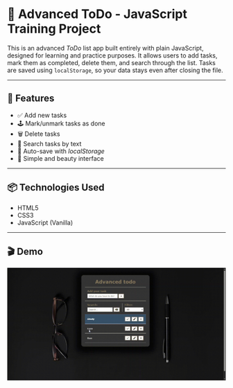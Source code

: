 # 📝 Advanced ToDo - JavaScript Training Project

This is an advanced *ToDo* list app built entirely with plain JavaScript, designed for learning and practice purposes. It allows users to add tasks, mark them as completed, delete them, and search through the list. Tasks are saved using `localStorage`, so your data stays even after closing the file.

---

## 🔧 Features

- ✅ Add new tasks
- 🕹️ Mark/unmark tasks as done
- 🗑️ Delete tasks
- 🔎 Search tasks by text
- 💾 Auto-save with *localStorage*
- 📱 Simple and beauty interface

---

## 📦 Technologies Used

- HTML5  
- CSS3  
- JavaScript (Vanilla)

---

## 🎬 Demo

![Advanced ToDo](./demo.gif)





